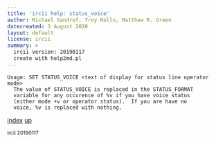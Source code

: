 ```yaml
---
title: 'ircii help: status_voice'
author: Michael Sandrof, Troy Rollo, Matthew R. Green
datecreated: 3 August 2020
layout: default
license: ircii
summary: >
  ircii version: 20190117
  create with help2md.pl
---
```

```
Usage: SET STATUS_VOICE <text of display for status line operator mode>
  The value of STATUS_VOICE is replaced in the STATUS_FORMAT
  variable for any occurence of %v if you have voice status
  (either mode +v or operator status).  If you are have no
  voice, %v is replaced with nothing.
```

[index](index.html)
[up](..)

<small> ircii 20190117 </small>

